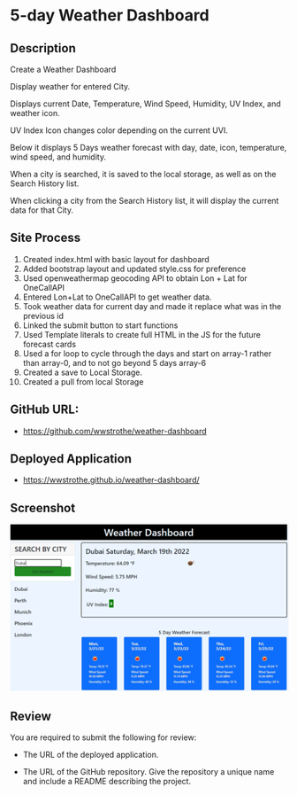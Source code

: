 # 5-day Weather Dashboard

## Description

Create a Weather Dashboard

Display weather for entered City.

Displays current Date, Temperature, Wind Speed, Humidity, UV Index, and weather icon.

UV Index Icon changes color depending on the current UVI.

Below it displays 5 Days weather forecast with day, date, icon, temperature, wind speed, and humidity.

When a city is searched, it is saved to the local storage, as well as on the Search History list.

When clicking a city from the Search History list, it will display the current data for that City.

## Site Process

1. Created index.html with basic layout for dashboard
2. Added bootstrap layout and updated style.css for preference
3. Used openweathermap geocoding API to obtain Lon + Lat for OneCallAPI
4. Entered Lon+Lat to OneCallAPI to get weather data.
5. Took weather data for current day and made it replace what was in the previous id
6. Linked the submit button to start functions
7. Used Template literals to create full HTML in the JS for the future forecast cards
8. Used a for loop to cycle through the days and start on array-1 rather than array-0, and to not go beyond 5 days array-6
9. Created a save to Local Storage. 
10. Created a pull from local Storage

## GitHub URL: 

- https://github.com/wwstrothe/weather-dashboard

## Deployed Application

- https://wwstrothe.github.io/weather-dashboard/

## Screenshot

![weather_dashboard](/assets/images/weatherdashboard.png)

## Review

You are required to submit the following for review:

* The URL of the deployed application.

* The URL of the GitHub repository. Give the repository a unique name and include a README describing the project.
